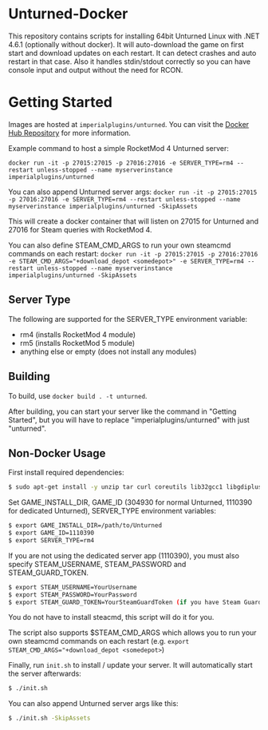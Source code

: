 # Unturned-Docker
This repository contains scripts for installing 64bit Unturned Linux with .NET 4.6.1 (optionally without docker).
It will auto-download the game on first start and download updates on each restart. It can detect crashes and auto restart in that case. Also it handles stdin/stdout correctly so you can have console input and output without the need for RCON.

# Getting Started
Images are hosted at `imperialplugins/unturned`. You can visit the [Docker Hub Repository](https://hub.docker.com/r/imperialplugins/unturned) for more information.

Example command to host a simple RocketMod 4 Unturned server:

`docker run -it -p 27015:27015 -p 27016:27016 -e SERVER_TYPE=rm4 --restart unless-stopped --name myserverinstance imperialplugins/unturned`

You can also append Unturned server args:
`docker run -it -p 27015:27015 -p 27016:27016 -e SERVER_TYPE=rm4 --restart unless-stopped --name myserverinstance imperialplugins/unturned -SkipAssets`

This will create a docker container that will listen on 27015 for Unturned and 27016 for Steam queries with RocketMod 4. 

You can also define STEAM_CMD_ARGS to run your own steamcmd commands on each restart:
`docker run -it -p 27015:27015 -p 27016:27016 -e STEAM_CMD_ARGS="+download_depot <somedepot>" -e SERVER_TYPE=rm4 --restart unless-stopped --name myserverinstance imperialplugins/unturned -SkipAssets`

## Server Type
The following are supported for the SERVER_TYPE environment variable:
* rm4 (installs RocketMod 4 module)
* rm5 (installs RocketMod 5 module)
* anything else or empty (does not install any modules)

## Building
To build, use `docker build . -t unturned`.

After building, you can start your server like the command in "Getting Started", but you will have to replace "imperialplugins/unturned" with just "unturned".

## Non-Docker Usage
First install required dependencies:
```sh
$ sudo apt-get install -y unzip tar curl coreutils lib32gcc1 libgdiplus git
```

Set GAME_INSTALL_DIR, GAME_ID (304930 for normal Unturned, 1110390 for dedicated Unturned), SERVER_TYPE environment variables:

```sh
$ export GAME_INSTALL_DIR=/path/to/Unturned
$ export GAME_ID=1110390
$ export SERVER_TYPE=rm4
```

If you are not using the dedicated server app (1110390), you must also specify STEAM_USERNAME, STEAM_PASSWORD and STEAM_GUARD_TOKEN.
```sh
$ export STEAM_USERNAME=YourUsername
$ export STEAM_PASSWORD=YourPassword
$ export STEAM_GUARD_TOKEN=YourSteamGuardToken (if you have Steam Guard enabled)
```

You do not have to install steacmd, this script will do it for you. 

The script also supports $STEAM_CMD_ARGS which allows you to run your own steamcmd commands on each restart (e.g. `export STEAM_CMD_ARGS="+download_depot <somedepot>`)

Finally, run `init.sh` to install / update your server. It will automatically start the server afterwards:
```sh
$ ./init.sh 
```

You can also append Unturned server args like this:
```sh
$ ./init.sh -SkipAssets
```
